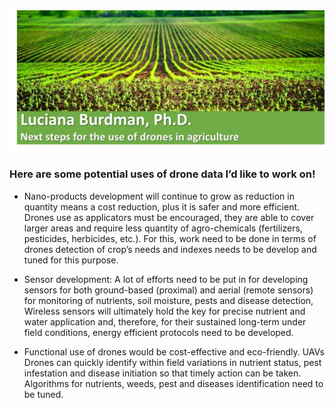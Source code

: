 <img src="https://github.com/lucianaburdman/Drone-Data-in-Agricultural-Research/blob/44b839c63d07f9b9e3a061344bdb7defa6064be0/Imagen2.jpg">

### Here are some potential uses of drone data I’d like to work on!

+ Nano-products development will continue to grow as reduction in quantity means a cost reduction, plus it is safer and more efficient. Drones use as applicators must be encouraged, they are able to cover larger areas and require less quantity of agro-chemicals (fertilizers, pesticides, herbicides, etc.). For this, work need to be done in terms of drones detection of crop’s needs and indexes needs to be develop and tuned for this purpose. 

+ Sensor development: A lot of efforts need to be put in for developing sensors for both ground-based (proximal) and aerial (remote sensors) for monitoring of nutrients, soil moisture, pests and disease detection, Wireless sensors will ultimately hold the key for precise nutrient and water application and, therefore, for their sustained long-term under field conditions, energy efficient protocols need to be developed.

+ Functional use of drones would be cost-effective and eco-friendly. UAVs Drones can quickly identify within field variations in nutrient status, pest infestation and disease initiation so that timely action can be taken. Algorithms for nutrients, weeds, pest and diseases identification need to be tuned.
